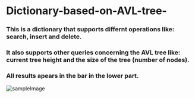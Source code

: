 # Dictionary-based-on-AVL-tree-
### This is a dictionary that supports differnt operations like: search, insert and delete.
### It also supports other queries concerning the AVL tree like: current tree height and the size of the tree (number of nodes).
### All results apears in the bar in the lower part.

![sampleImage](https://raw.githubusercontent.com/youssef-ahmed/Dictionary-based-on-AVL-tree-/master/ScreeShot.JPG)
